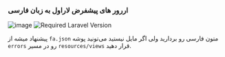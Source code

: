 ### اررور های پیشفرض لاراول به زبان فارسی

![image](https://github.com/user-attachments/assets/c4e54ab1-6cd8-4110-b06e-438ae6557ac7)
![Required Laravel Version](https://img.shields.io/packagist/dependency-v/alisalehi/laravel-lang-files-translator/laravel/framework.svg?color=%23f13c2f)

 پیشنهاد میشه از `fa.json` متون فارسی رو بردارید ولی اگر مایل نیستید می‌تونید پوشه `errors` رو در مسیر `resources/views` قرار دهید.
